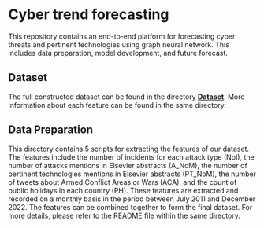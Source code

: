 # Cyber trend forecasting
This repository contains an end-to-end platform for forecasting cyber threats and pertinent technologies using graph neural network. This includes data preparation, model development, and future forecast.

## Dataset
The full constructed dataset can be found in the directory [**Dataset**](https://github.com/zaidalmahmoud/Cyber-trend-forecasting/tree/main/Dataset). More information about each feature can be found in the same directory.

## Data Preparation
This directory contains 5 scripts for extracting the features of our dataset. The features include the number of incidents for each attack type (NoI), the number of attacks mentions in Elsevier abstracts (A_NoM), the number of pertinent technologies mentions in Elsevier abstracts (PT_NoM), the number of tweets about Armed Conflict Areas or Wars (ACA), and the count of public holidays in each country (PH). These features are extracted and recorded on a monthly basis in the period between July 2011 and December 2022. The features can be combined together to form the final dataset. For more details, please refer to the README file within the same directory.

